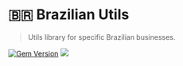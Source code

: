 # :brazil: Brazilian Utils
> Utils library for specific Brazilian businesses.

[![Gem Version](https://badge.fury.io/rb/pipeme.svg)](https://badge.fury.io/rb/brazilian-utils)
![](http://ruby-gem-downloads-badge.herokuapp.com/brazilian-utils)
